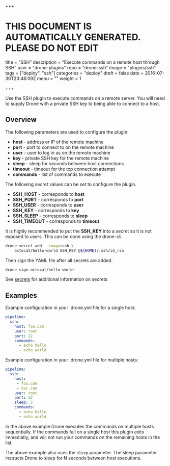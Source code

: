 +++

# THIS DOCUMENT IS AUTOMATICALLY GENERATED. PLEASE DO NOT EDIT

title = "SSH"
description = "Execute commands on a remote host through SSH"
user = "drone-plugins"
repo = "drone-ssh"
image = "plugins/ssh"
tags = ["deploy", "ssh"]
categories = "deploy"
draft = false
date = 2016-07-30T23:48:09Z
menu = ""
weight = 1

+++

Use the SSH plugin to execute commands on a remote server. You will need to
supply Drone with a private SSH key to being able to connect to a host.

## Overview

The following parameters are used to configure the plugin:

* **host** - address or IP of the remote machine
* **port** - port to connect to on the remote machine
* **user** - user to log in as on the remote machine
* **key** - private SSH key for the remote machine
* **sleep** - sleep for seconds between host connections
* **timeout** - timeout for the tcp connection attempt
* **commands** - list of commands to execute

The following secret values can be set to configure the plugin.

* **SSH_HOST** - corresponds to **host**
* **SSH_PORT** - corresponds to **port**
* **SSH_USER** - corresponds to **user**
* **SSH_KEY** - corresponds to **key**
* **SSH_SLEEP** - corresponds to **sleep**
* **SSH_TIMEOUT** - corresponds to **timeout**

It is highly recommended to put the **SSH_KEY** into a secret so it is not
exposed to users. This can be done using the drone-cli.

```bash
drone secret add --image=ssh \
    octocat/hello-world SSH_KEY @${HOME}/.ssh/id_rsa
```

Then sign the YAML file after all secrets are added.

```bash
drone sign octocat/hello-world
```

See [secrets](http://readme.drone.io/0.5/usage/secrets/) for additional
information on secrets

## Examples

Example configuration in your .drone.yml file for a single host:

```yaml
pipeline:
  ssh:
    host: foo.com
    user: root
    port: 22
    commands:
      - echo hello
      - echo world
```

Example configuration in your .drone.yml file for multiple hosts:

```yaml
pipeline:
  ssh:
    host:
     - foo.com
     - bar.com
    user: root
    port: 22
    sleep: 5
    commands:
      - echo hello
      - echo world
```

In the above example Drone executes the commands on multiple hosts
sequentially. If the commands fail on a single host this plugin exits
immediatly, and will not run your commands on the remaining hosts in the
list.

The above example also uses the `sleep` parameter. The sleep parameter
instructs Drone to sleep for N seconds between host executions.

